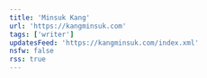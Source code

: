```yaml
---
title: 'Minsuk Kang'
url: 'https://kangminsuk.com'
tags: ['writer']
updatesFeed: 'https://kangminsuk.com/index.xml'
nsfw: false
rss: true
---
```

